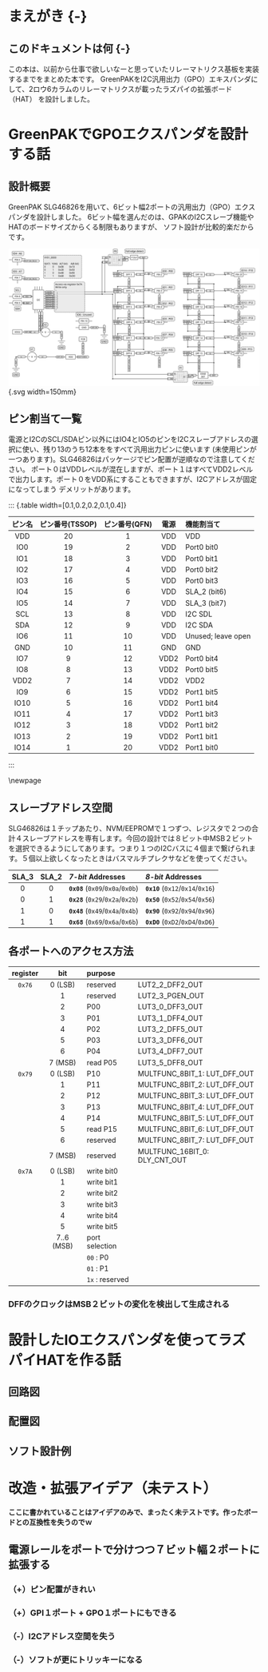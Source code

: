 # まえがき {-}

## このドキュメントは何 {-}

この本は、以前から仕事で欲しいなーと思っていたリレーマトリクス基板を実装するまでをまとめた本です。
GreenPAKをI2C汎用出力（GPO）エキスパンダにして、2ロウ6カラムのリレーマトリクスが載ったラズパイの拡張ボード（HAT）
を設計しました。

# GreenPAKでGPOエクスパンダを設計する話

## 設計概要

GreenPAK SLG46826を用いて、6ビット幅2ポートの汎用出力（GPO）エクスパンダを設計しました。
6ビット幅を選んだのは、GPAKのI2Cスレーブ機能やHATのボードサイズからくる制限もありますが、
ソフト設計が比較的楽だからです。

![](images/ioexpander-12bit.svg){.svg width=150mm}

## ピン割当て一覧

電源とI2CのSCL/SDAピン以外にはIO4とIO5のピンをI2Cスレーブアドレスの選択に使い、残り13のうち12本ををすべて汎用出力ピンに使います
(未使用ピンが一つあります)。SLG46826はパッケージでピン配置が逆順なので注意してください。
ポート０はVDDレベルが混在しますが、ポート１はすべてVDD2レベルで出力します。ポート０をVDD系にすることもできますが、I2Cアドレスが固定になってしまう
デメリットがあります。

::: {.table width=[0.1,0.2,0.2,0.1,0.4]}

| ピン名 | ピン番号(TSSOP) | ピン番号(QFN) | 電源 | 機能割当て         |
|:------:|:---------------:|:-------------:|:----:|:-------------------|
|  VDD   |       20        |       1       | VDD  | VDD                |
|  IO0   |       19        |       2       | VDD  | Port0 bit0         |
|  IO1   |       18        |       3       | VDD  | Port0 bit1         |
|  IO2   |       17        |       4       | VDD  | Port0 bit2         |
|  IO3   |       16        |       5       | VDD  | Port0 bit3         |
|  IO4   |       15        |       6       | VDD  | SLA_2 (bit6)       |
|  IO5   |       14        |       7       | VDD  | SLA_3 (bit7)       |
|  SCL   |       13        |       8       | VDD  | I2C SDL            |
|  SDA   |       12        |       9       | VDD  | I2C SDA            |
|  IO6   |       11        |      10       | VDD  | Unused; leave open |
|  GND   |       10        |      11       | GND  | GND                |
|  IO7   |        9        |      12       | VDD2 | Port0 bit4         |
|  IO8   |        8        |      13       | VDD2 | Port0 bit5         |
|  VDD2  |        7        |      14       | VDD2 | VDD2               |
|  IO9   |        6        |      15       | VDD2 | Port1 bit5         |
|  IO10  |        5        |      16       | VDD2 | Port1 bit4         |
|  IO11  |        4        |      17       | VDD2 | Port1 bit3         |
|  IO12  |        3        |      18       | VDD2 | Port1 bit2         |
|  IO13  |        2        |      19       | VDD2 | Port1 bit1         |
|  IO14  |        1        |      20       | VDD2 | Port1 bit0         |

:::

\newpage

## スレーブアドレス空間

SLG46826は１チップあたり、NVM/EEPROMで１つずつ、レジスタで２つの合計４スレーブアドレスを専有します。今回の設計では８ビット中MSB２ビット
を選択できるようにしてあります。つまり１つのI2Cバスに４個まで繋げられます。５個以上欲しくなったときはバスマルチプレクサなどを使ってください。

| SLA_3 | SLA_2 | *7-bit* Addresses                 | *8-bit* Addresses                 |
|:-----:|:-----:|:----------------------------------|:----------------------------------|
|   0   |   0   | **`0x08`** (`0x09`/`0x0a`/`0x0b`) | **`0x10`** (`0x12`/`0x14`/`0x16`) |
|   0   |   1   | **`0x28`** (`0x29`/`0x2a`/`0x2b`) | **`0x50`** (`0x52`/`0x54`/`0x56`) |
|   1   |   0   | **`0x48`** (`0x49`/`0x4a`/`0x4b`) | **`0x90`** (`0x92`/`0x94`/`0x96`) |
|   1   |   1   | **`0x68`** (`0x69`/`0x6a`/`0x6b`) | **`0xD0`** (`0xD2`/`0xD4`/`0xD6`) |

## 各ポートへのアクセス方法

| register |    bit     | purpose         |                               |
|:--------:|:----------:|:----------------|:------------------------------|
|  `0x76`  |  0 (LSB)   | reserved        | LUT2_2_DFF2_OUT               |
|          |     1      | reserved        | LUT2_3_PGEN_OUT               |
|          |     2      | P00             | LUT3_0_DFF3_OUT               |
|          |     3      | P01             | LUT3_1_DFF4_OUT               |
|          |     4      | P02             | LUT3_2_DFF5_OUT               |
|          |     5      | P03             | LUT3_3_DFF6_OUT               |
|          |     6      | P04             | LUT3_4_DFF7_OUT               |
|          |  7 (MSB)   | read P05        | LUT3_5_DFF8_OUT               |
|  `0x79`  |  0 (LSB)   | P10             | MULTFUNC_8BIT_1: LUT_DFF_OUT  |
|          |     1      | P11             | MULTFUNC_8BIT_2: LUT_DFF_OUT  |
|          |     2      | P12             | MULTFUNC_8BIT_3: LUT_DFF_OUT  |
|          |     3      | P13             | MULTFUNC_8BIT_4: LUT_DFF_OUT  |
|          |     4      | P14             | MULTFUNC_8BIT_5: LUT_DFF_OUT  |
|          |     5      | read P15        | MULTFUNC_8BIT_6: LUT_DFF_OUT  |
|          |     6      | reserved        | MULTFUNC_8BIT_7: LUT_DFF_OUT  |
|          |  7 (MSB)   | reserved        | MULTFUNC_16BIT_0: DLY_CNT_OUT |
|  `0x7A`  |  0 (LSB)   | write bit0      |                               |
|          |     1      | write bit1      |                               |
|          |     2      | write bit2      |                               |
|          |     3      | write bit3      |                               |
|          |     4      | write bit4      |                               |
|          |     5      | write bit5      |                               |
|          | 7..6 (MSB) | port selection  |                               |
|          |            | `00` : P0       |                               |
|          |            | `01` : P1       |                               |
|          |            | `1x` : reserved |                               |

### DFFのクロックはMSB２ビットの変化を検出して生成される

# 設計したIOエクスパンダを使ってラズパイHATを作る話
## 回路図
## 配置図
## ソフト設計例

# 改造・拡張アイデア（未テスト）

**ここに書かれていることはアイデアのみで、まったく未テストです。作ったボードとの互換性を失うのでｗ**

## 電源レールをポートで分けつつ７ビット幅２ポートに拡張する
### （+）ピン配置がきれい
### （+）GPI１ポート + GPO１ポートにもできる
### （-）I2Cアドレス空間を失う
### （-）ソフトが更にトリッキーになる
